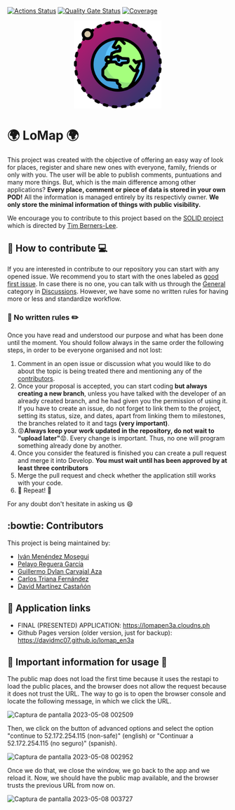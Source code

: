 [![Actions Status](https://github.com/arquisoft/lomap_en3a/workflows/CI%20for%20LOMAP_EN3A/badge.svg)](https://github.com/arquisoft/lomap_en3a/actions)
[![Quality Gate Status](https://sonarcloud.io/api/project_badges/measure?project=Arquisoft_lomap_en3a&metric=alert_status)](https://sonarcloud.io/summary/new_code?id=Arquisoft_lomap_en3a)
[![Coverage](https://sonarcloud.io/api/project_badges/measure?project=Arquisoft_lomap_en3a&metric=coverage)](https://sonarcloud.io/summary/new_code?id=Arquisoft_lomap_en3a)

<p align="center">
<img src="/docs/images/LoMap_logo.ico" alt="LoMap logo" height="200">
</p>

# :earth_africa: LoMap :earth_africa:

This project was created with the objective of offering an easy way of look for places, register 
and share new ones with everyone, family, friends or only with you. The user will be able to 
publish comments, puntuations and many more things. But, which is the main difference among 
other applications? **Every place, comment or piece of data is stored in your own POD!** All 
the 
information is managed entirely by its respectivly owner. **We only store the minimal information 
of things with public visibility.**

We encourage you to contribute to this project based on the <a href="https://solidproject.org/">SOLID project</a> which is directed by 
<u>Tim Berners-Lee</u>.

## :wrench: How to contribute :computer:
If you are interested in contribute to our repository you can start with any opened issue. We 
recommend you to start with the ones labeled as [good first issue](https://github.com/Arquisoft/lomap_en3a/labels/good%20first%20issue). In case there is no one, you can talk 
with us through the [General](https://github.com/Arquisoft/lomap_en3a/discussions/categories/general) category in [Discussions](https://github.com/Arquisoft/lomap_en3a/discussions). However, we have some no written rules 
for having more or less and standardize workflow.

### :straight_ruler: No written rules :pencil2:
Once you have read and understood our purpose and what has been done until the moment. You 
should follow always in the same order the following steps, in order to be everyone organised 
and not lost:
1. Comment in an open issue or discussion what you would like to do about the topic is being 
   treated there and mentioning any of the [contributors](#contributors).
2. Once your proposal is accepted, you can start coding **but always creating a new 
   branch**, unless you have talked with the developer of an already created branch, and he 
   had given you the permission of using it. If you have to create an issue, do not forget to 
   link them to the project, setting its status, size, and dates, apart from linking them to 
   milestones, the branches related to it and tags **(very important)**.
3. :rage:**Always keep your work updated in the repository, do not wait to "upload 
   later"**:rage:. Every 
   change is important. Thus, no one will program something already done by another.
4. Once you consider the featured is finished you can create a pull request and merge it into 
   Develop. **You must wait until has been approved by at least three contributors**
5. Merge the pull request and check whether the application still works with your code.
6. :arrows_counterclockwise: Repeat! :arrows_counterclockwise:

For any doubt don't hesitate in asking us :smile:

## :bowtie: Contributors
This project is being maintained by:
 - [Iván Menéndez Mosegui](https://github.com/uo282892)
 - [Pelayo Reguera García](https://github.com/Pelayo-Reguera)
 - [Guillermo Dylan Carvajal Aza](https://github.com/UO283069)
 - [Carlos Triana Fernández](https://github.com/UO283428)
 - [David Martínez Castañón](https://github.com/Davidmc07)

## :link: Application links
 - FINAL (PRESENTED) APPLICATION: https://lomapen3a.cloudns.ph
 - Github Pages version (older version, just for backup): https://davidmc07.github.io/lomap_en3a
 
 ## :rotating_light: Important information for usage :rotating_light:
 The public map does not load the first time because it uses the restapi to load the public places, and the browser does not allow the request because it does not trust the URL. The way to go is to open the browser console and locate the following message, in which we click the URL.
 
 ![Captura de pantalla 2023-05-08 002509](https://user-images.githubusercontent.com/98897888/236705410-a64fef65-d5d2-4c55-886d-b13485b029f3.png)
 
 Then, we click on the button of advanced options and select the option "continue to 52.172.254.115 (non-safe)" (english) or "Continuar a 52.172.254.115 (no seguro)" (spanish).
 
 ![Captura de pantalla 2023-05-08 002952](https://user-images.githubusercontent.com/98897888/236705680-b1f96212-e143-4242-b376-5844015ba6e0.png)

Once we do that, we close the window, we go back to the app and we reload it. Now, we should have the public map available, and the browser trusts the previous URL from now on.

![Captura de pantalla 2023-05-08 003727](https://user-images.githubusercontent.com/98897888/236705945-3fcd5784-f608-4160-a1c3-093e641ef605.png)

